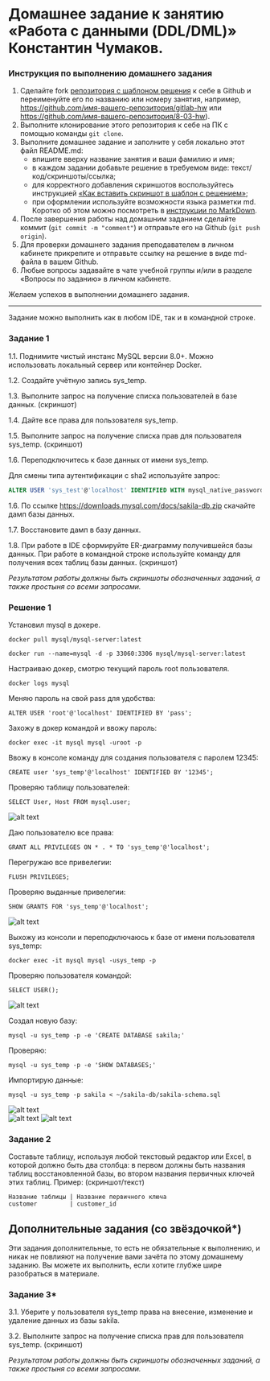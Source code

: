 # Домашнее задание к занятию «Работа с данными (DDL/DML)» Константин Чумаков.

### Инструкция по выполнению домашнего задания

1. Сделайте fork [репозитория c шаблоном решения](https://github.com/netology-code/sys-pattern-homework) к себе в Github и переименуйте его по названию или номеру занятия, например, https://github.com/имя-вашего-репозитория/gitlab-hw или https://github.com/имя-вашего-репозитория/8-03-hw).
2. Выполните клонирование этого репозитория к себе на ПК с помощью команды `git clone`.
3. Выполните домашнее задание и заполните у себя локально этот файл README.md:
   - впишите вверху название занятия и ваши фамилию и имя;
   - в каждом задании добавьте решение в требуемом виде: текст/код/скриншоты/ссылка;
   - для корректного добавления скриншотов воспользуйтесь инструкцией [«Как вставить скриншот в шаблон с решением»](https://github.com/netology-code/sys-pattern-homework/blob/main/screen-instruction.md);
   - при оформлении используйте возможности языка разметки md. Коротко об этом можно посмотреть в [инструкции по MarkDown](https://github.com/netology-code/sys-pattern-homework/blob/main/md-instruction.md).
4. После завершения работы над домашним заданием сделайте коммит (`git commit -m "comment"`) и отправьте его на Github (`git push origin`).
5. Для проверки домашнего задания преподавателем в личном кабинете прикрепите и отправьте ссылку на решение в виде md-файла в вашем Github.
6. Любые вопросы задавайте в чате учебной группы и/или в разделе «Вопросы по заданию» в личном кабинете.

Желаем успехов в выполнении домашнего задания.

---

Задание можно выполнить как в любом IDE, так и в командной строке.

### Задание 1
1.1. Поднимите чистый инстанс MySQL версии 8.0+. Можно использовать локальный сервер или контейнер Docker.

1.2. Создайте учётную запись sys_temp. 

1.3. Выполните запрос на получение списка пользователей в базе данных. (скриншот)

1.4. Дайте все права для пользователя sys_temp. 

1.5. Выполните запрос на получение списка прав для пользователя sys_temp. (скриншот)

1.6. Переподключитесь к базе данных от имени sys_temp.

Для смены типа аутентификации с sha2 используйте запрос: 
```sql
ALTER USER 'sys_test'@'localhost' IDENTIFIED WITH mysql_native_password BY 'password';
```
1.6. По ссылке https://downloads.mysql.com/docs/sakila-db.zip скачайте дамп базы данных.

1.7. Восстановите дамп в базу данных.

1.8. При работе в IDE сформируйте ER-диаграмму получившейся базы данных. При работе в командной строке используйте команду для получения всех таблиц базы данных. (скриншот)

*Результатом работы должны быть скриншоты обозначенных заданий, а также простыня со всеми запросами.*   

### Решение 1   
Установил mysql в докере. 
```
docker pull mysql/mysql-server:latest
```
```
docker run --name=mysql -d -p 33060:3306 mysql/mysql-server:latest
```
Настраиваю докер, смотрю текущий пароль root пользователя.
```
docker logs mysql
```
Меняю пароль на свой pass для удобства:   
```
ALTER USER 'root'@'localhost' IDENTIFIED BY 'pass';
```
Захожу в докер командой и ввожу пароль:   
```
docker exec -it mysql mysql -uroot -p
```
Ввожу в консоле команду для создания пользователя с паролем 12345:   
```
CREATE user 'sys_temp'@'localhost' IDENTIFIED BY '12345';
```
Проверяю таблицу пользователей:
```
SELECT User, Host FROM mysql.user;
```
![alt text](https://github.com/BudyGun/ddl-dml/blob/main/images/1.png)   

Даю пользователю все права:   
```
GRANT ALL PRIVILEGES ON * . * TO 'sys_temp'@'localhost';
```
Перегружаю все привелегии:
```
FLUSH PRIVILEGES;
```
Проверяю выданные привелегии:   
```
SHOW GRANTS FOR 'sys_temp'@'localhost';
```
![alt text](https://github.com/BudyGun/ddl-dml/blob/main/images/2.png)   

Выхожу из консоли и переподключаюсь к базе от имени пользователя sys_temp:   
```
docker exec -it mysql mysql -usys_temp -p
```
Проверяю пользователя командой:
```
SELECT USER();
```
![alt text](https://github.com/BudyGun/ddl-dml/blob/main/images/11.png)   

Создал новую базу:
```
mysql -u sys_temp -p -e 'CREATE DATABASE sakila;'
```
Проверяю:
```
mysql -u sys_temp -p -e 'SHOW DATABASES;'
```
Импортирую данные:
```
mysql -u sys_temp -p sakila < ~/sakila-db/sakila-schema.sql
```
![alt text](https://github.com/BudyGun/ddl-dml/blob/main/images/30.png)    
![alt text](https://github.com/BudyGun/ddl-dml/blob/main/images/40.png) 
![alt text](https://github.com/BudyGun/ddl-dml/blob/main/images/50.png) 


### Задание 2
Составьте таблицу, используя любой текстовый редактор или Excel, в которой должно быть два столбца: в первом должны быть названия таблиц восстановленной базы, во втором названия первичных ключей этих таблиц. Пример: (скриншот/текст)
```
Название таблицы | Название первичного ключа
customer         | customer_id
```


## Дополнительные задания (со звёздочкой*)
Эти задания дополнительные, то есть не обязательные к выполнению, и никак не повлияют на получение вами зачёта по этому домашнему заданию. Вы можете их выполнить, если хотите глубже шире разобраться в материале.

### Задание 3*
3.1. Уберите у пользователя sys_temp права на внесение, изменение и удаление данных из базы sakila.

3.2. Выполните запрос на получение списка прав для пользователя sys_temp. (скриншот)

*Результатом работы должны быть скриншоты обозначенных заданий, а также простыня со всеми запросами.*
